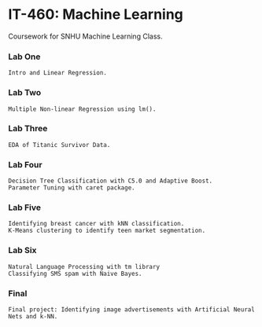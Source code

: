 # IT-460: Machine Learning

Coursework for SNHU Machine Learning Class.

### Lab One
```
Intro and Linear Regression.
```

### Lab Two
```
Multiple Non-linear Regression using lm().
```

### Lab Three
```
EDA of Titanic Survivor Data.
```

### Lab Four
```
Decision Tree Classification with C5.0 and Adaptive Boost.
Parameter Tuning with caret package.
```

### Lab Five
```
Identifying breast cancer with kNN classification. 
K-Means clustering to identify teen market segmentation.
```

### Lab Six
```
Natural Language Processing with tm library
Classifying SMS spam with Naive Bayes.
```

### Final
```
Final project: Identifying image advertisements with Artificial Neural Nets and k-NN. 
```